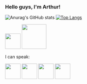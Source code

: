 ### Hello guys, I'm Arthur!


<!--
**arthurgmv/arthurgmv** is a ✨ _special_ ✨ repository because its `README.md` (this file) appears on your GitHub profile.

Here are some ideas to get you started:

- 🔭 I’m currently working on ...
- 🌱 I’m currently learning ...
- 👯 I’m looking to collaborate on ...
- 🤔 I’m looking for help with ...
- 💬 Ask me about ...
- 📫 How to reach me: ...
- 😄 Pronouns: ...
- ⚡ Fun fact: ...
-->
![Anurag's GitHub stats](https://github-readme-stats.vercel.app/api?username=arthurgmv&show_icons=true&theme=merko)
[![Top Langs](https://github-readme-stats.vercel.app/api/top-langs/?username=arthurgmv&layout=compact)](https://github.com/arthurgmv/github-readme-stats)

<div>
  <img src="https://upload.wikimedia.org/wikipedia/commons/thumb/1/1f/Python_logo_01.svg/2048px-Python_logo_01.svg.png" width="50px">
  <img src="https://upload.wikimedia.org/wikipedia/commons/thumb/1/10/CSS3_and_HTML5_logos_and_wordmarks.svg/1280px-CSS3_and_HTML5_logos_and_wordmarks.svg.png" width="80px">
  <p> </p>
 </div>
 
<div>
  <p> I can speak: </p>  
  <img src="https://upload.wikimedia.org/wikipedia/commons/thumb/a/a4/Flag_of_the_United_States.svg/1280px-Flag_of_the_United_States.svg.png" width="50px">
  <img src="https://upload.wikimedia.org/wikipedia/commons/0/01/Brazil_flag_300.png" width="50"px>
  <img src="https://user-images.githubusercontent.com/123274385/213891319-64a7ff29-b443-4dc0-87bb-bf7612e4fa94.png" width="50px">
  <img src="https://upload.wikimedia.org/wikipedia/commons/a/af/Flag_of_Japan_bordered.png" width="50px">
</div>  
